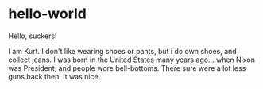 # hello-world
Hello, suckers!

I am Kurt. I don't like wearing shoes or pants,
but i do own shoes, and collect jeans. I was
born in the United States many years ago...
when Nixon was President, and people
wore bell-bottoms. There sure were
a lot less guns back then.
It was nice.
